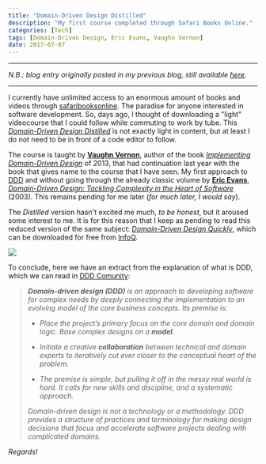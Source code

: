 ```yaml
---
title: "Domain-Driven Design Distilled"
description: "My first course completed through Safari Books Online."
categories: [Tech]
tags: [Domain-Driven Design, Eric Evans, Vaughn Vernon]
date: 2017-07-07
---
```


***
_N.B.: blog entry originally posted in my previous blog, still available [here](https://estraviz.github.io/estraviz2017/software%20design/DDD-Distilled/)._
***

I currently have unlimited access to an enormous amount of books and videos through [safaribooksonline](https://www.safaribooksonline.com/). The paradise for anyone interested in software development. So, days ago, I thought of downloading a "light" videocourse that I could follow while commuting to work by tube. This [_Domain-Driven Design Distilled_](https://www.safaribooksonline.com/library/view/domain-driven-design-distilled/9780134593449/) is not exactly light in content, but at least I do not need to be in front of a code editor to follow.

The course is taught by [**Vaughn Vernon**](https://vaughnvernon.co/), author of the book [_Implementing Domain-Driven Design_](https://www.amazon.es/Implementing-Domain-Driven-Design-VaughnVernon/dp/0321834577/) of 2013, that had continuation last year with the book that gives name to the course that I have seen. My first approach to [DDD](https://en.wikipedia.org/wiki/Domain-driven_design) and without going through the already classic volume by [**Eric Evans**](https://twitter.com/ericevans0), [_Domain-Driven Design: Tackling Complexity in the Heart of Software_](https://www.amazon.es/Domain-Driven-Design-Tackling-Complexity-Software/dp/0321125215/) (2003). This remains pending for me later (_for much later, I would say_).

The _Distilled_ version hasn't excited me much, _to be honest_, but it aroused some interest to me. It is for this reason that I keep as pending to read this reduced version of the same subject:
[_Domain-Driven Design Quickly_](https://www.infoq.com/minibooks/domain-driven-design-quickly), which can be downloaded for free from [InfoQ](https://www.infoq.com/).

![](/images/domain-driven-design-quickly.jpg)

To conclude, here we have an extract from the explanation of what is DDD, which we can read in [DDD Comunity](http://dddcommunity.org/):

> _**Domain-driven design (DDD)** is an approach to developing software for complex needs by deeply connecting the implementation to an evolving model of the core business concepts. Its premise is:_
>
> - _Place the project’s primary focus on the core domain and domain logic. Base complex designs on a **model**._
>
> - _Initiate a creative **collaboration** between technical and domain experts to iteratively cut ever closer to the conceptual heart of the problem._
>
> - _The premise is simple, but pulling it off in the messy real world is hard. It calls for new skills and discipline, and a systematic approach._
>
> _Domain-driven design is not a technology or a methodology. DDD provides a structure of practices and terminology for making design decisions that focus and accelerate software projects dealing with complicated domains._

_Regards!_
